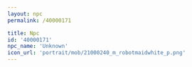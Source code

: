 ```yaml
---
layout: npc
permalink: /40000171

title: Npc
id: '40000171'
npc_name: 'Unknown'
icon_url: 'portrait/mob/21000240_m_robotmaidwhite_p.png'
---
```

